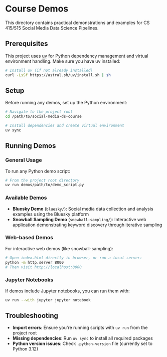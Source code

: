 # Course Demos

This directory contains practical demonstrations and examples for CS 415/515 Social Media Data Science Pipelines.

## Prerequisites

This project uses [uv](https://github.com/astral-sh/uv) for Python dependency management and virtual environment handling. Make sure you have uv installed:

```bash
# Install uv (if not already installed)
curl -LsSf https://astral.sh/uv/install.sh | sh
```

## Setup

Before running any demos, set up the Python environment:

```bash
# Navigate to the project root
cd /path/to/social-media-ds-course

# Install dependencies and create virtual environment
uv sync
```

## Running Demos

### General Usage

To run any Python demo script:

```bash
# From the project root directory
uv run demos/path/to/demo_script.py
```

### Available Demos

- **Bluesky Demo** (`bluesky/`): Social media data collection and analysis examples using the Bluesky platform
- **Snowball Sampling Demo** (`snowball-sampling/`): Interactive web application demonstrating keyword discovery through iterative sampling

### Web-based Demos

For interactive web demos (like snowball-sampling):

```bash
# Open index.html directly in browser, or run a local server:
python -m http.server 8000
# Then visit http://localhost:8000
```

### Jupyter Notebooks

If demos include Jupyter notebooks, you can run them with:

```bash
uv run --with jupyter jupyter notebook
```

## Troubleshooting

- **Import errors**: Ensure you're running scripts with `uv run` from the project root
- **Missing dependencies**: Run `uv sync` to install all required packages
- **Python version issues**: Check `.python-version` file (currently set to Python 3.12)
